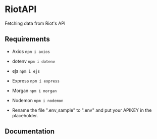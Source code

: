 # RiotAPI

Fetching data from Riot's API

## Requirements

-  Axios `npm i axios`
-  dotenv `npm i dotenv`
-  ejs `npm i ejs`
-  Express `npm i express`
-  Morgan `npm i morgan`
-  Nodemon `npm i nodemon`

-  Rename the file ".env_sample" to ".env" and put your APIKEY in the placeholder.

## Documentation
